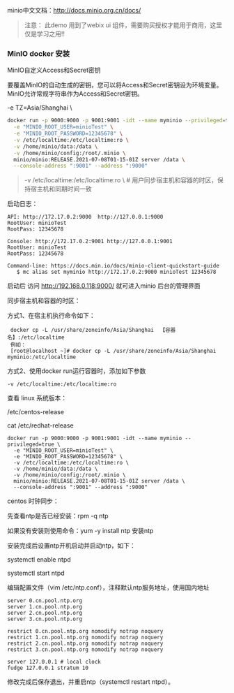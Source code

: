 



minio中文文档：http://docs.minio.org.cn/docs/

> 注意： 此demo 用到了webix ui 组件，需要购买授权才能用于商用，这里仅是学习之用!!



### MinIO docker 安装

MinIO自定义Access和Secret密钥

要覆盖MinIO的自动生成的密钥，您可以将Access和Secret密钥设为环境变量。 MinIO允许常规字符串作为Access和Secret密钥。

 -e TZ=Asia/Shanghai \

```sh
docker run -p 9000:9000 -p 9001:9001 -idt --name myminio --privileged=true \
  -e "MINIO_ROOT_USER=minioTest" \
  -e "MINIO_ROOT_PASSWORD=12345678" \
  -v /etc/localtime:/etc/localtime:ro \
  -v /home/minio/data:/data \
  -v /home/minio/config:/root/.minio \
  minio/minio:RELEASE.2021-07-08T01-15-01Z server /data \
  --console-address ":9001" --address ":9000"
```

> -v /etc/localtime:/etc/localtime:ro \  # 用户同步宿主机和容器的时区，保持宿主机和同期时间一致



启动日志：

````
API: http://172.17.0.2:9000  http://127.0.0.1:9000 
RootUser: minioTest 
RootPass: 12345678 

Console: http://172.17.0.2:9001 http://127.0.0.1:9001 
RootUser: minioTest 
RootPass: 12345678 

Command-line: https://docs.min.io/docs/minio-client-quickstart-guide
   $ mc alias set myminio http://172.17.0.2:9000 minioTest 12345678

````



启动后 访问 http://192.168.0.118:9000/ 就可进入minio 后台的管理界面



同步宿主机和容器的时区：

方式1、在宿主机执行命令如下：

```
 docker cp -L /usr/share/zoneinfo/Asia/Shanghai  【容器名】:/etc/localtime
 例如：
 [root@localhost ~]# docker cp -L /usr/share/zoneinfo/Asia/Shanghai  myminio:/etc/localtime
```

方式2、使用docker run运行容器时，添加如下参数

 

```
-v /etc/localtime:/etc/localtime:ro
```



查看 linux 系统版本：

/etc/centos-release

cat /etc/redhat-release



````
docker run -p 9000:9000 -p 9001:9001 -idt --name myminio --privileged=true \
  -e "MINIO_ROOT_USER=minioTest" \
  -e "MINIO_ROOT_PASSWORD=12345678" \
  -v /etc/localtime:/etc/localtime:ro \
  -v /home/minio/data:/data \
  -v /home/minio/config:/root/.minio \
  minio/minio:RELEASE.2021-07-08T01-15-01Z server /data \
  --console-address ":9001" --address ":9000"
````



centos 时钟同步：

先查看ntp是否已经安装：rpm -q ntp

如果没有安装则使用命令：yum -y install ntp 安装ntp



安装完成后设置ntp开机启动并启动ntp，如下：

systemctl enable ntpd

systemctl start ntpd



编辑配置文件（vim /etc/ntp.conf），注释默认ntp服务地址，使用国内地址

````
server 0.cn.pool.ntp.org
server 1.cn.pool.ntp.org
server 2.cn.pool.ntp.org
server 3.cn.pool.ntp.org

restrict 0.cn.pool.ntp.org nomodify notrap noquery
restrict 1.cn.pool.ntp.org nomodify notrap noquery
restrict 2.cn.pool.ntp.org nomodify notrap noquery
restrict 3.cn.pool.ntp.org nomodify notrap noquery

server 127.0.0.1 # local clock
fudge 127.0.0.1 stratum 10
````

修改完成后保存退出，并重启ntp（systemctl restart ntpd）。



